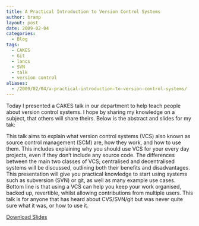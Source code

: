 ```yaml
---
title: A Practical Introduction to Version Control Systems
author: bramp
layout: post
date: 2009-02-04
categories:
  - Blog
tags:
  - CAKES
  - Git
  - lancs
  - SVN
  - talk
  - version control
aliases:
  - /2009/02/04/a-practical-introduction-to-version-control-systems/
---
```

Today I presented a CAKES talk in our department to help teach people about version control systems. I hope by sharing my knowledge on a subject, that others will share theirs. Below is the abstract and slides for my tak:

This talk aims to explain what version control systems (VCS) also known as source control management (SCM) are, how they work, and how to use them. This includes explaining why you should use VCS for your every day projects, even if they don&#8217;t include any source code. The differences between the main two classes of VCS; centralised and decentralised systems will be discussed, outlining both their benefits and disadvantages. This presentation will give you practical knowledge to start using systems such as subversion (SVN) or git, as well as many example use cases. Bottom line is that using a VCS can help you keep your work organised, backed up, revertible, whilst allowing contributions from multiple users. This talk is for anyone that has heard about CVS/SVN/git but was never quite sure what it was, or how to use it.

[Download Slides][1]

 [1]: /projects/version_control.pdf
 